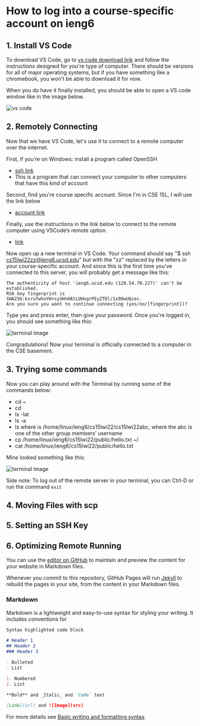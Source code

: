 # How to log into a course-specific account on ieng6

## 1. Install VS Code

To download VS Code, go to [vs code download link](https://code.visualstudio.com/) and follow the instructions designed for you're type of computer. There should be versions for all of major operating systems, but if you have something like a chromebook, you won't be able to download it for now. 

When you do have it finally installed, you should be able to open a VS code window like in the image below. 

![vs code](https://user-images.githubusercontent.com/94486303/149598386-314b0d6c-afe1-4df3-8ead-aebde3ae19a9.png)

## 2. Remotely Connecting

Now that we have VS Code, let's use it to connect to a remote computer over the internet.

First, if you’re on Windows: install a program called OpenSSH
- [ssh link](https://docs.microsoft.com/en-us/windows-server/administration/openssh/openssh_install_firstuse)
- This is a program that can connect your computer to other computers that have this kind of account

Second, find you're course specific account. Since I'm in CSE 15L, I will use the link below
- [account link](https://sdacs.ucsd.edu/~icc/index.php)

Finally, use the instructions in the link below to connect to the remote computer using VSCode’s remote option.
- [link](https://code.visualstudio.com/docs/remote/ssh#_connect-to-a-remote-host)

Now open up a new terminal in VS Code. Your command should say "$ ssh cs15lwi22zz@ieng6.ucsd.edu" but with the "zz" replaced by the letters in your course-specific account. And since this is the first time you’ve connected to this server, you will probably get a message like this:

```
The authenticity of host 'ieng6.ucsd.edu (128.54.70.227)' can't be established.
RSA key fingerprint is SHA256:ksruYwhnYH+sySHnHAtLUHngrPEyZTDl/1x99wUQcec.
Are you sure you want to continue connecting (yes/no/[fingerprint])? 
```

Type yes and press enter, then give your password. Once you're logged in, you should see something like this: 

![terminal image](https://user-images.githubusercontent.com/94486303/149599607-ec3c087d-aa01-40ee-994b-090b60e7aaa6.png)

Congradulations! Now your terminal is officially connected to a computer in the CSE basement. 

## 3. Trying some commands

Now you can play around with the Terminal by running some of the commands below: 

- cd ~
- cd
- ls -lat
- ls -a
- ls <directory> where <directory> is /home/linux/ieng6/cs15lwi22/cs15lwi22abc, where the abc is one of the other group members’ username
- cp /home/linux/ieng6/cs15lwi22/public/hello.txt ~/
- cat /home/linux/ieng6/cs15lwi22/public/hello.txt
  
Mine looked something like this:

  ![terminal image](https://user-images.githubusercontent.com/94486303/149600104-caa6efee-5bbd-4948-bad9-fe2757339501.png) 

Side note: To log out of the remote server in your terminal, you can Ctrl-D or run the command `exit`


## 4. Moving Files with scp

  
  
## 5. Setting an SSH Key
## 6. Optimizing Remote Running

















You can use the [editor on GitHub](https://github.com/evanykauh/Lab1Report/edit/gh-pages/index.md) to maintain and preview the content for your website in Markdown files.

Whenever you commit to this repository, GitHub Pages will run [Jekyll](https://jekyllrb.com/) to rebuild the pages in your site, from the content in your Markdown files.

### Markdown

Markdown is a lightweight and easy-to-use syntax for styling your writing. It includes conventions for

```markdown
Syntax highlighted code block

# Header 1
## Header 2
### Header 3

- Bulleted
- List

1. Numbered
2. List

**Bold** and _Italic_ and `Code` text

[Link](url) and ![Image](src)
```

For more details see [Basic writing and formatting syntax](https://docs.github.com/en/github/writing-on-github/getting-started-with-writing-and-formatting-on-github/basic-writing-and-formatting-syntax).


